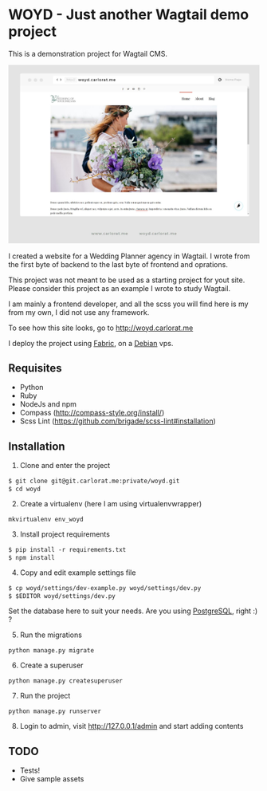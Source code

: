 # WOYD - Just another Wagtail demo project

This is a demonstration project for Wagtail CMS.

![WOYD preview](scrot.jpg "WOYD site preview")

I created a website for a Wedding Planner agency in Wagtail.
I wrote from the first byte of backend to the last byte of frontend and oprations.

This project was not meant to be used as a starting project for yout site.
Please consider this project as an example I wrote to study Wagtail.

I am mainly a frontend developer, and all the scss you will find here
is my from my own, I did not use any framework.

To see how this site looks, go to http://woyd.carlorat.me

I deploy the project using [Fabric](http://www.fabfile.org/), on a [Debian](http://www.debian.org/) vps.

## Requisites

* Python
* Ruby
* NodeJs and npm
* Compass (http://compass-style.org/install/)
* Scss Lint (https://github.com/brigade/scss-lint#installation)

## Installation


1. Clone and enter the project

  ```
  $ git clone git@git.carlorat.me:private/woyd.git
  $ cd woyd
  ```

2. Create a virtualenv (here I am using virtualenvwrapper)

  ```
  mkvirtualenv env_woyd
  ```

3. Install project requirements

  ```
  $ pip install -r requirements.txt
  $ npm install
  ```

4. Copy and edit example settings file

  ```
  $ cp woyd/settings/dev-example.py woyd/settings/dev.py
  $ $EDITOR woyd/settings/dev.py
  ```

  Set the database here to suit your needs. Are you using [PostgreSQL](http://www.postgresql.org), right :) ?

5. Run the migrations

  ```
  python manage.py migrate
  ```

6. Create a superuser

  ```
  python manage.py createsuperuser
  ```

7. Run the project

  ```
  python manage.py runserver
  ```

8. Login to admin, visit http://127.0.0.1/admin and start adding contents


## TODO

* Tests!
* Give sample assets

